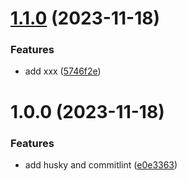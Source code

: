 # [1.1.0](https://github.com/kodofish/ReleaseWorkshop/compare/v1.0.0...v1.1.0) (2023-11-18)


### Features

* add xxx ([5746f2e](https://github.com/kodofish/ReleaseWorkshop/commit/5746f2ee7a292bdc6c20eb2eb392bc21822a4c1d))

# 1.0.0 (2023-11-18)


### Features

* add husky and commitlint ([e0e3363](https://github.com/kodofish/ReleaseWorkshop/commit/e0e33632e86320a48aded0da84e65fbc35e2606a))
